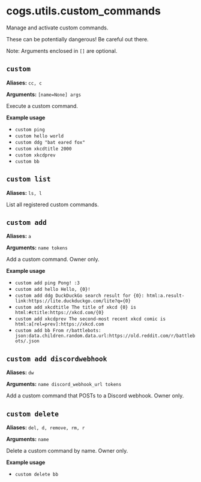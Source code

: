 # cogs.utils.custom_commands

Manage and activate custom commands.

These can be potentially dangerous! Be careful out there.

Note: Arguments enclosed in `[]` are optional.

## `custom`

**Aliases:** `cc, c`

**Arguments:** `[name=None] args`

Execute a custom command.

**Example usage**

* `custom ping`
* `custom hello world`
* `custom ddg "bat eared fox"`
* `custom xkcdtitle 2000`
* `custom xkcdprev`
* `custom bb`

## `custom list`

**Aliases:** `ls, l`

List all registered custom commands.

## `custom add`

**Aliases:** `a`

**Arguments:** `name tokens`

Add a custom command. Owner only.

**Example usage**

* `custom add ping Pong! :3`
* `custom add hello Hello, {0}!`
* `custom add ddg DuckDuckGo search result for {0}: html:a.result-link:https://lite.duckduckgo.com/lite?q={0}`
* `custom add xkcdtitle The title of xkcd {0} is html:#ctitle:https://xkcd.com/{0}`
* `custom add xkcdprev The second-most recent xkcd comic is html:a[rel=prev]:https://xkcd.com`
* `custom add bb From r/battlebots: json:data.children.random.data.url:https://old.reddit.com/r/battlebots/.json`

## `custom add discordwebhook`

**Aliases:** `dw`

**Arguments:** `name discord_webhook_url tokens`

Add a custom command that POSTs to a Discord webhook. Owner only.

## `custom delete`

**Aliases:** `del, d, remove, rm, r`

**Arguments:** `name`

Delete a custom command by name. Owner only.

**Example usage**

* `custom delete bb`